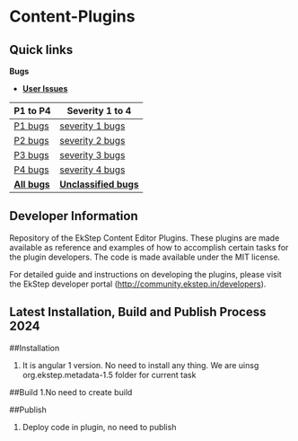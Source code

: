 # Content-Plugins

## Quick links

**Bugs**

- **[User Issues](https://github.com/ekstep/CE-Core-Plugins/issues?q=is%3Aopen+is%3Aissue+label%3A%22user+issues%22)**

| P1 to P4  | Severity 1 to 4  |
| --------- | --------- |
| [P1 bugs](https://github.com/ekstep/CE-Core-Plugins/issues?utf8=%E2%9C%93&q=is%3Aopen%20is%3Aissue%20label%3Abug%20label%3AP1%20)  | [severity 1 bugs](https://github.com/ekstep/CE-Core-Plugins/issues?utf8=%E2%9C%93&q=is%3Aopen%20is%3Aissue%20label%3Abug%20label%3A%22S1%22%20)  |
| [P2 bugs](https://github.com/ekstep/CE-Core-Plugins/issues?utf8=%E2%9C%93&q=is%3Aopen%20is%3Aissue%20label%3Abug%20label%3AP2%20)  | [severity 2  bugs](https://github.com/ekstep/CE-Core-Plugins/issues?utf8=%E2%9C%93&q=is%3Aopen%20is%3Aissue%20label%3Abug%20label%3A%22S2%22%20)  |
| [P3 bugs](https://github.com/ekstep/CE-Core-Plugins/issues?utf8=%E2%9C%93&q=is%3Aopen%20is%3Aissue%20label%3Abug%20label%3AP3%20)  | [severity 3  bugs](https://github.com/ekstep/CE-Core-Plugins/issues?utf8=%E2%9C%93&q=is%3Aopen%20is%3Aissue%20label%3Abug%20label%3A%22S3%22%20)  |
| [P4 bugs](https://github.com/ekstep/CE-Core-Plugins/issues?utf8=%E2%9C%93&q=is%3Aopen%20is%3Aissue%20label%3Abug%20label%3AP4%20)  | [severity 4  bugs](https://github.com/ekstep/CE-Core-Plugins/issues?utf8=%E2%9C%93&q=is%3Aopen%20is%3Aissue%20label%3Abug%20label%3A%22S4%22%20)  |
|[**All bugs**](https://github.com/ekstep/CE-Core-Plugins/issues?utf8=%E2%9C%93&q=is%3Aissue%20is%3Aopen%20label%3Abug)|[**Unclassified bugs**](https://github.com/ekstep/CE-Core-Plugins/issues?utf8=%E2%9C%93&q=is%3Aissue%20is%3Aopen%20label%3ABug%20-label%3AP1%20-label%3AP2%20-label%3AP3%20-label%3AP4)|

## Developer Information

Repository of the EkStep Content Editor Plugins. These plugins are made available as reference and examples of how to accomplish certain tasks for the plugin developers. The code is made available under the MIT license. 

For detailed guide and instructions on developing the plugins, please visit the EkStep developer portal (http://community.ekstep.in/developers).

## Latest Installation, Build and Publish Process 2024
##Installation
1. It is angular 1 version. No need to install any thing. We are uinsg org.ekstep.metadata-1.5 folder for current task
 
##Build
1.No need to create build
 
 
##Publish 
1. Deploy code in plugin, no need to publish
